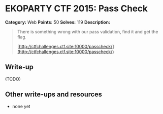 # EKOPARTY CTF 2015: Pass Check

**Category:** Web
**Points:** 50
**Solves:** 119
**Description:**

> There is something wrong with our pass validation, find it and get the flag.
>
> [http://ctfchallenges.ctf.site:10000/passcheck/](http://ctfchallenges.ctf.site:10000/passcheck/)


## Write-up

(TODO)

## Other write-ups and resources

* none yet
